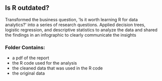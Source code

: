 ## Is R outdated?
Transformed the business question, 'Is it worth learning R for data analytics?' into a series of research questions. Applied decision trees, logistic regression, and descriptive statistics to analyze the data and shared the findings in an infographic to clearly communicate the insights
### Folder Contains:
  * a pdf of the report 
  * the R code used for the analysis
  * the cleaned data that was used in the R code
  * the original data
